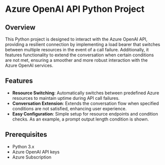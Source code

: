 # Azure OpenAI API Python Project

## Overview

This Python project is designed to interact with the Azure OpenAI API, providing a resilient connection by implementing a load bearer that switches between multiple resources in the event of a call failure. Additionally, it features functionality to extend the conversation when certain conditions are not met, ensuring a smoother and more robust interaction with the Azure OpenAI services.

## Features
- **Resource Switching**: Automatically switches between predefined Azure resources to maintain uptime during API call failures.
- **Conversation Extension**: Extends the conversation flow when specified conditions are not satisfied, enhancing user experience.
- **Easy Configuration**: Simple setup for resource endpoints and condition checks. As an example, a prompt output length condition is shown.

## Prerequisites
- Python 3.x
- Azure OpenAI API keys
- Azure Subscription
